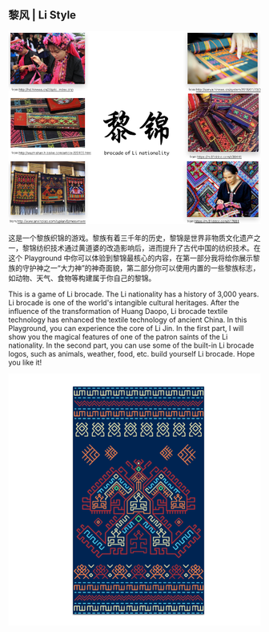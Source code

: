 ## 黎风 | Li Style

![黎锦](./LiBrocade.png)

这是一个黎族织锦的游戏。黎族有着三千年的历史，黎锦是世界非物质文化遗产之一，黎锦纺织技术通过黄道婆的改造影响后，进而提升了古代中国的纺织技术。在这个 Playground 中你可以体验到黎锦最核心的内容，在第一部分我将给你展示黎族的守护神之一“大力神”的神奇面貌，第二部分你可以使用内置的一些黎族标志，如动物、天气、食物等构建属于你自己的黎锦。

This is a game of Li brocade. The Li nationality has a history of 3,000 years. Li brocade is one of the world's intangible cultural heritages. After the influence of the transformation of Huang Daopo, Li brocade textile technology has enhanced the textile technology of ancient China. In this Playground, you can experience the core of Li Jin. In the first part, I will show you the magical features of one of the patron saints of the Li nationality. In the second part, you can use some of the built-in Li brocade logos, such as animals, weather, food, etc. build yourself Li brocade. Hope you like it!

![黎族守护神之一“大力神”](./dalishen.png)

